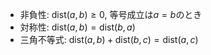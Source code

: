 - 非負性: $\mathrm{dist}(a, b) \geq 0$, 等号成立は$a = b$のとき
- 対称性: $\mathrm{dist}(a, b) = \mathrm{dist}(b, a)$
- 三角不等式: $\mathrm{dist}(a, b) + \mathrm{dist}(b, c) = \mathrm{dist}(a, c)$
